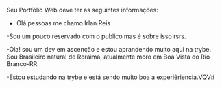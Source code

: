 Seu Portfólio Web deve ter as seguintes informações:

- Olá pessoas me chamo Irlan Reis

-Sou um pouco reservado com o publico mas é sobre isso rsrs.

-Óla! sou um dev em ascenção e estou aprandendo muito aqui na trybe. Sou Brasileiro natural de Roraima, atualmente moro em Boa Vista do Rio Branco-RR.

-Estou estudando na trybe e está sendo muito boa a experiêriencia.VQV#
